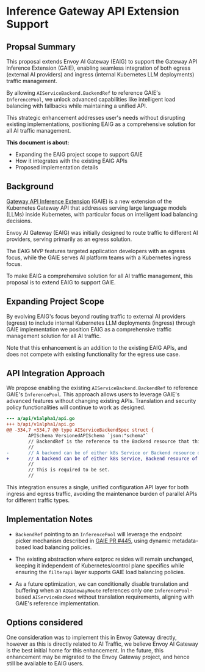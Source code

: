 # Inference Gateway API Extension Support

## Propsal Summary

This proposal extends Envoy AI Gateway (EAIG) to support the Gateway API Inference Extension (GAIE), enabling seamless integration of both egress (external AI providers) and ingress (internal Kubernetes LLM deployments) traffic management.

By allowing `AIServiceBackend.BackendRef` to reference GAIE's `InferencePool`, we unlock advanced capabilities like intelligent load balancing with fallbacks while maintaining a unified API.

This strategic enhancement addresses user's needs without disrupting existing implementations, positioning EAIG as a comprehensive solution for all AI traffic management.

**This document is about:**

- Expanding the EAIG project scope to support GAIE
- How it integrates with the existing EAIG APIs
- Proposed implementation details

## Background

[Gateway API Inference Extension](https://gateway-api-inference-extension.sigs.k8s.io) (GAIE) is a new extension of the Kubernetes Gateway API that addresses serving large language models (LLMs) inside Kubernetes, with particular focus on intelligent load balancing decisions.

Envoy AI Gateway (EAIG) was initially designed to route traffic to different AI providers, serving primarily as an egress solution.

The EAIG MVP features targeted application developers with an egress focus, while the GAIE serves AI platform teams with a Kubernetes ingress focus.

To make EAIG a comprehensive solution for all AI traffic management, this proposal is to extend EAIG to support GAIE.


## Expanding Project Scope

By evolving EAIG's focus beyond routing traffic to external AI providers (egress) to include internal Kubernetes LLM deployments (ingress) through GAIE implementation we position EAIG as a comprehensive traffic management solution for all AI traffic.

Note that this enhancement is an addition to the existing EAIG APIs, and does not compete with existing functionality for the egress use case.

## API Integration Approach

We propose enabling the existing `AIServiceBackend.BackendRef` to reference GAIE's `InferencePool`. This approach allows users to leverage GAIE's advanced features without changing existing APIs. Translation and security policy functionalities will continue to work as designed.

```diff
--- a/api/v1alpha1/api.go
+++ b/api/v1alpha1/api.go
@@ -334,7 +334,7 @@ type AIServiceBackendSpec struct {
        APISchema VersionedAPISchema `json:"schema"`
        // BackendRef is the reference to the Backend resource that this AIServiceBackend corresponds to.
        //
-       // A backend can be of either k8s Service or Backend resource of Envoy Gateway.
+       // A backend can be of either k8s Service, Backend resource of Envoy Gateway, or InferencePool of Gateway API Inference Extension.
        //
        // This is required to be set.
        //
```

This integration ensures a single, unified configuration API layer for both ingress and egress traffic, avoiding the maintenance burden of parallel APIs for different traffic types.

## Implementation Notes

* `BackendRef` pointing to an `InferencePool` will leverage the endpoint picker mechanism described in [GAIE PR #445](https://github.com/kubernetes-sigs/gateway-api-inference-extension/pull/445), using dynamic metadata-based load balancing policies.

* The existing abstraction where extproc resides will remain unchanged, keeping it independent of Kubernetes/control plane specifics while ensuring the `filterapi` layer supports GAIE load balancing policies.

* As a future optimization, we can conditionally disable translation and buffering when an `AIGatewayRoute` references only one `InferencePool`-based `AIServiceBackend` without translation requirements, aligning with GAIE's reference implementation.


## Options considered

One consideration was to implement this in Envoy Gateway directly, however as this is directly related to AI Traffic, we believe Envoy AI Gateway is the best initial home for this enhancement. In the future, this enhancement may be migrated to the Envoy Gateway project, and hence still be available to EAIG users.
